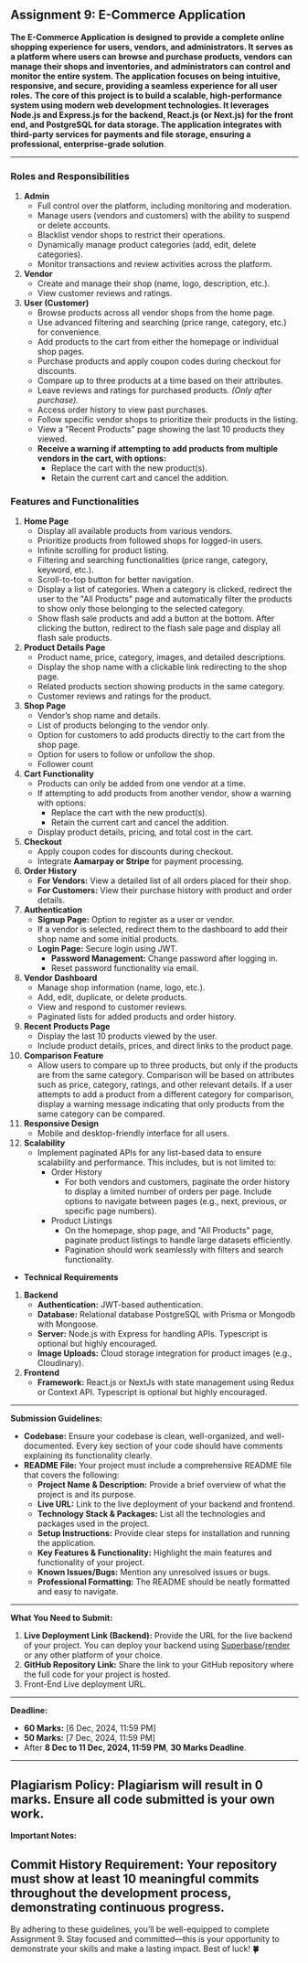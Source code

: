 
## Assignment 9: E-Commerce Application

**The E-Commerce Application is designed to provide a complete online shopping experience for users, vendors, and administrators. It serves as a platform where users can browse and purchase products, vendors can manage their shops and inventories, and administrators can control and monitor the entire system. The application focuses on being intuitive, responsive, and secure, providing a seamless experience for all user roles.**
**The core of this project is to build a scalable, high-performance system using modern web development technologies. It leverages Node.js and Express.js for the backend, React.js (or Next.js) for the front end, and PostgreSQL for data storage. The application integrates with third-party services for payments and file storage, ensuring a professional, enterprise-grade solution**.

---
### **Roles and Responsibilities**
1. **Admin**
    - Full control over the platform, including monitoring and moderation.
    - Manage users (vendors and customers) with the ability to suspend or delete accounts.
    - Blacklist vendor shops to restrict their operations.
    - Dynamically manage product categories (add, edit, delete categories).
    - Monitor transactions and review activities across the platform.
2. **Vendor**
    - Create and manage their shop (name, logo, description, etc.).
    - View customer reviews and ratings.
3. **User (Customer)**
    - Browse products across all vendor shops from the home page.
    - Use advanced filtering and searching (price range, category, etc.) for convenience.
    - Add products to the cart from either the homepage or individual shop pages.
    - Purchase products and apply coupon codes during checkout for discounts.
    - Compare up to three products at a time based on their attributes.
    - Leave reviews and ratings for purchased products. *(Only after purchase).*
    - Access order history to view past purchases.
    - Follow specific vendor shops to prioritize their products in the listing.
    - View a "Recent Products" page showing the last 10 products they viewed.
    - **Receive a warning if attempting to add products from multiple vendors in the cart, with options:**
        - Replace the cart with the new product(s).
        - Retain the current cart and cancel the addition.
### **Features and Functionalities**
1. **Home Page**
    - Display all available products from various vendors.
    - Prioritize products from followed shops for logged-in users.
    - Infinite scrolling for product listing.
    - Filtering and searching functionalities (price range, category, keyword, etc.).
    - Scroll-to-top button for better navigation.
    - Display a list of categories. When a category is clicked, redirect the user to the "All Products" page and automatically filter the products to show only those belonging to the selected category.
    - Show flash sale products and add a button at the bottom. After clicking the button, redirect to the flash sale page and display all flash sale products.
2. **Product Details Page**
    - Product name, price, category, images, and detailed descriptions.
    - Display the shop name with a clickable link redirecting to the shop page.
    - Related products section showing products in the same category.
    - Customer reviews and ratings for the product.
3. **Shop Page**
    - Vendor’s shop name and details.
    - List of products belonging to the vendor only.
    - Option for customers to add products directly to the cart from the shop page.
    - Option for users to follow or unfollow the shop.
    - Follower count
4. **Cart Functionality**
    - Products can only be added from one vendor at a time.
    - If attempting to add products from another vendor, show a warning with options:
        - Replace the cart with the new product(s).
        - Retain the current cart and cancel the addition.
    - Display product details, pricing, and total cost in the cart.
5. **Checkout**
    - Apply coupon codes for discounts during checkout.
    - Integrate **Aamarpay or Stripe** for payment processing.
6. **Order History**
    - **For Vendors:** View a detailed list of all orders placed for their shop.
    - **For Customers:** View their purchase history with product and order details.
7. **Authentication**
    - **Signup Page:** Option to register as a user or vendor.
    - If a vendor is selected, redirect them to the dashboard to add their shop name and some initial products.
    - **Login Page:** Secure login using JWT.
        - **Password Management:** Change password after logging in.
        - Reset password functionality via email.
8. **Vendor Dashboard**
    - Manage shop information (name, logo, etc.).
    - Add, edit, duplicate, or delete products.
    - View and respond to customer reviews.
    - Paginated lists for added products and order history.
9. **Recent Products Page**
    - Display the last 10 products viewed by the user.
    - Include product details, prices, and direct links to the product page.
10. **Comparison Feature**
    - Allow users to compare up to three products, but only if the products are from the same category. Comparison will be based on attributes such as price, category, ratings, and other relevant details. If a user attempts to add a product from a different category for comparison, display a warning message indicating that only products from the same category can be compared.
11. **Responsive Design**
    - Mobile and desktop-friendly interface for all users.
12. **Scalability**
    - Implement paginated APIs for any list-based data to ensure scalability and performance. This includes, but is not limited to:
       - Order History
         - For both vendors and customers, paginate the order history to display a limited number of orders per page. Include options to navigate between pages (e.g., next, previous, or specific page numbers).
       - Product Listings
         - On the homepage, shop page, and "All Products" page, paginate product listings to handle large datasets efficiently.
         - Pagination should work seamlessly with filters and search functionality.
- **Technical Requirements**
1. **Backend**
    - **Authentication:** JWT-based authentication.
    - **Database:** Relational database PostgreSQL with Prisma or Mongodb with Mongoose.
    - **Server:** Node.js with Express for handling APIs. Typescript is optional but highly encouraged.
    - **Image Uploads:** Cloud storage integration for product images (e.g., Cloudinary).
2. **Frontend**
    - **Framework:** React.js or NextJs with state management using Redux or Context API. Typescript is optional but highly encouraged.
---
**Submission Guidelines:**

- **Codebase:** Ensure your codebase is clean, well-organized, and well-documented. Every key section of your code should have comments explaining its functionality clearly.
- **README File:** Your project must include a comprehensive README file that covers the following:
    - **Project Name & Description:** Provide a brief overview of what the project is and its purpose.
    - **Live URL:** Link to the live deployment of your backend and frontend.
    - **Technology Stack & Packages:** List all the technologies and packages used in the project.
    - **Setup Instructions:** Provide clear steps for installation and running the application.
    - **Key Features & Functionality:** Highlight the main features and functionality of your project.
    - **Known Issues/Bugs:** Mention any unresolved issues or bugs.
    - **Professional Formatting:** The README should be neatly formatted and easy to navigate.
---
**What You Need to Submit:**

1. **Live Deployment Link (Backend):** Provide the URL for the live backend of your project. You can deploy your backend using [Superbase](https://www.supabase.com/)/[render](https://render.com/) or any other platform of your choice.
2. **GitHub Repository Link:** Share the link to your GitHub repository where the full code for your project is hosted.
3. Front-End Live deployment URL.
---
**Deadline:**
- **60 Marks:** [6 Dec, 2024, 11:59 PM]
- **50 Marks:** [7 Dec, 2024, 11:59 PM]
- After **8 Dec to 11 Dec, 2024, 11:59 PM**, **30 Marks Deadline**.
---
**Plagiarism Policy:**
Plagiarism will result in 0 marks. Ensure all code submitted is your own work.
---
**Important Notes:** 

**Commit History Requirement:** Your repository must show at least 10 meaningful commits throughout the development process, demonstrating continuous progress.
---
By adhering to these guidelines, you’ll be well-equipped to complete Assignment 9. Stay focused and committed—this is your opportunity to demonstrate your skills and make a lasting impact. Best of luck!  **🍀**
